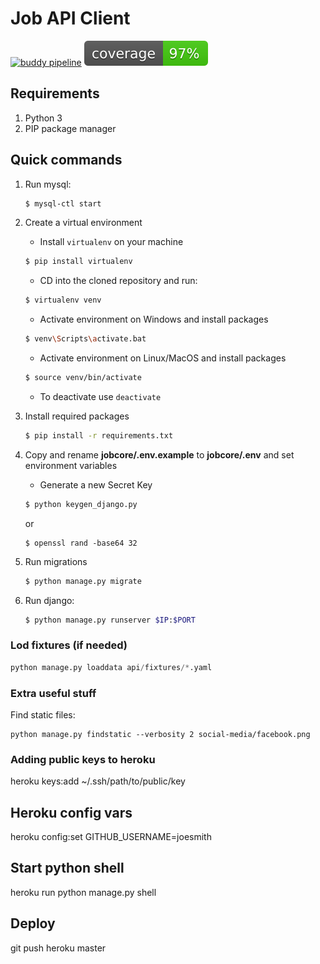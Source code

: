# Job API Client
[![buddy pipeline](https://app.buddy.works/jobcore/rest-api/pipelines/pipeline/132168/badge.svg?token=d248fd7fd9018672bfcfc67ebc25c73faf27f90b18b94d15856cdea170fb18be "buddy pipeline")](https://app.buddy.works/jobcore/rest-api/pipelines/pipeline/132168) <img src="./coverage.svg" alt="coverage svg">

## Requirements

1. Python 3
2. PIP package manager

## Quick commands

1. Run mysql:

    ```bash
    $ mysql-ctl start
    ```

2. Create a virtual environment

    * Install `virtualenv` on your machine

    ```bash
    $ pip install virtualenv
    ```

    * CD into the cloned repository and run:

    ```bash
    $ virtualenv venv
    ```

    - Activate environment on Windows and install packages

    ```bash
    $ venv\Scripts\activate.bat
    ```

    - Activate environment on Linux/MacOS and install packages

    ```bash
    $ source venv/bin/activate
    ```

    - To deactivate use `deactivate`

3. Install required packages

    ```bash
    $ pip install -r requirements.txt
    ```

4. Copy and rename **jobcore/.env.example** to **jobcore/.env** and set environment variables

    * Generate a new Secret Key

    ```bash
    $ python keygen_django.py
    ```

    or

    ```
    $ openssl rand -base64 32
    ```

5. Run migrations

    ```bash
    $ python manage.py migrate
    ```

6. Run django:

    ```bash
    $ python manage.py runserver $IP:$PORT
    ```
    
    
### Lod fixtures (if needed)
```python
python manage.py loaddata api/fixtures/*.yaml
```

### Extra useful stuff

Find static files:
```
python manage.py findstatic --verbosity 2 social-media/facebook.png
```

### Adding public keys to heroku
heroku keys:add ~/.ssh/path/to/public/key

## Heroku config vars
heroku config:set GITHUB_USERNAME=joesmith

## Start python shell
heroku run python manage.py shell

## Deploy
git push heroku master